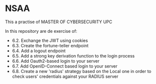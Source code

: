 # NSAA
This a practise of MASTER OF CYBERSECURITY UPC

In this repository are de exercise of:
* 6.2. Exchange the JWT using cookies
* 6.3. Create the fortune-teller endpoint
* 6.4. Add a logout endpoint
* 6.5. Add a strong key derivation function to the login process
* 6.6. Add Oauth2-based login to your server
* 6.7. Add OpenID-Connect based login to your server
* 6.8. Create a new 'radius' strategy based on the Local one in order to check users' credentials against your RADIUS server
